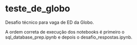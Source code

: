 # teste_de_globo
Desafio técnico para vaga de ED da Globo.

A ordem correta de execução dos notebooks é primeiro o sql_database_prep.ipynb e depois o desafio_respostas.ipynb.
